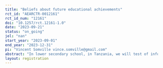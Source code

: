 ```yaml
---
title: "Beliefs about future educational achievements"
rct_id: "AEARCTR-0012161"
rct_id_num: "12161"
doi: "10.1257/rct.12161-1.0"
date: "2023-09-21"
status: "on_going"
jel: "nan"
start_year: "2023-09-01"
end_year: "2023-12-31"
pi: "Vincent Somville vince.somville@gmail.com"
abstract: "In lower secondary school, in Tanzania, we will test of information about student’s performance at the national exam (CSEE) affects the perceived likelihood of success at that exam."
layout: registration
---
```


